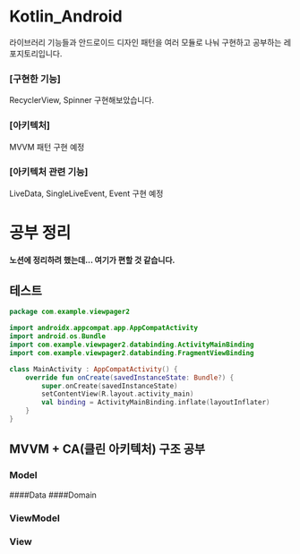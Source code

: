 # Kotlin_Android

라이브러리 기능들과 
안드로이드 디자인 패턴을 
여러 모듈로 나눠 구현하고 공부하는 레포지토리입니다.

### [구현한 기능]
RecyclerView, Spinner 구현해보았습니다.

### [아키텍처]
MVVM 패턴 구현 예정

### [아키텍처 관련 기능]
LiveData, SingleLiveEvent, Event 구현 예정


# 공부 정리
#### 노션에 정리하려 했는데... 여기가 편할 것 같습니다.

## 테스트

```kotlin
package com.example.viewpager2

import androidx.appcompat.app.AppCompatActivity
import android.os.Bundle
import com.example.viewpager2.databinding.ActivityMainBinding
import com.example.viewpager2.databinding.FragmentViewBinding

class MainActivity : AppCompatActivity() {
    override fun onCreate(savedInstanceState: Bundle?) {
        super.onCreate(savedInstanceState)
        setContentView(R.layout.activity_main)
        val binding = ActivityMainBinding.inflate(layoutInflater)
    }
}

```
## MVVM + CA(클린 아키텍처) 구조 공부
### Model
####Data
####Domain
### ViewModel
### View
